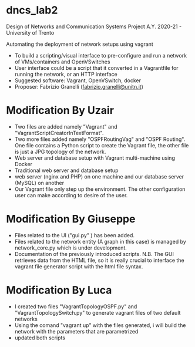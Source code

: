 # dncs_lab2
Design of Networks and Communication Systems Project A.Y. 2020-21 - University of Trento

Automating the deployment of network setups using vagrant

- To build a scripting/visual interface to pre-configure and run a network of VMs/containers and OpenVSwitches
- User interface could be a script that it converted in a Vagrantfile for running the network, or an HTTP interface
- Suggested software: Vagrant, OpenVSwitch, docker
- Proposer: Fabrizio Granelli (fabrizio.granelli@unitn.it)

# Modification By Uzair
- Two files are added namely "Vagrant" and "VagrantScriptCreatorInTextFormat".
- Two more files added namely "OSPFRoutingVag" and "OSPF Routing". One file contains a Python script to create the Vagrant file, the other file is just a JPG topology of the network.
- Web server and database setup with Vagrant multi-machine using Docker
-	Traditional web server and database setup
-	web server (nginx and PHP) on one machine and our database server (MySQL) on another
-	Our Vagrant file only step up the environment. The other configuration user can make according to desire of the user.


# Modification By Giuseppe
- Files related to the UI ("gui.py" ) has been added.
- Files related to the network entity (A graph in this case) is managed by network_core.py which is under development.
- Documentation of the previously introduced scripts.
N.B. The GUI retrieves data from the HTML file, so it is really crucial to interface the vagrant file generator script with the html file syntax.

# Modification By Luca
- I created two files "VagrantTopologyOSPF.py" and "VagrantTopologySwitch.py" to generate vagrant files of two default networks
- Using the comand "vagrant up" with the files generated, i will build the network with the parameters that are parametrized
- updated both scripts
